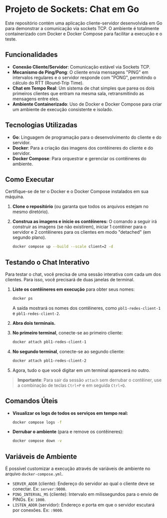 # Projeto de Sockets: Chat em Go

Este repositório contém uma aplicação cliente-servidor desenvolvida em Go para demonstrar a comunicação via sockets TCP. O ambiente é totalmente containerizado com Docker e Docker Compose para facilitar a execução e o teste.

## Funcionalidades

- **Conexão Cliente/Servidor**: Comunicação estável via Sockets TCP.
- **Mecanismo de Ping/Pong**: O cliente envia mensagens "PING" em intervalos regulares e o servidor responde com "PONG", permitindo o cálculo do RTT (Round-Trip Time).
- **Chat em Tempo Real**: Um sistema de chat simples que parea os dois primeiros clientes que entram na mesma sala, retransmitindo as mensagens entre eles.
- **Ambiente Containerizado**: Uso de Docker e Docker Compose para criar um ambiente de execução consistente e isolado.

## Tecnologias Utilizadas

-   **Go**: Linguagem de programação para o desenvolvimento do cliente e do servidor.
-   **Docker**: Para a criação das imagens dos contêineres do cliente e do servidor.
-   **Docker Compose**: Para orquestrar e gerenciar os contêineres do ambiente.

## Como Executar

Certifique-se de ter o Docker e o Docker Compose instalados em sua máquina.

1.  **Clone o repositório** (ou garanta que todos os arquivos estejam no mesmo diretório).

2.  **Construa as imagens e inicie os contêineres:**
    O comando a seguir irá construir as imagens (se não existirem), iniciar 1 contêiner para o servidor e 2 contêineres para os clientes em modo "detached" (em segundo plano).

    ```bash
    docker compose up --build --scale client=2 -d
    ```

## Testando o Chat Interativo

Para testar o chat, você precisa de uma sessão interativa com cada um dos clientes. Para isso, você precisará de duas janelas de terminal.

1.  **Liste os contêineres em execução** para obter seus nomes:
    ```bash
    docker ps
    ```
    A saída mostrará os nomes dos contêineres, como `pbl1-redes-client-1` e `pbl1-redes-client-2`.

2.  **Abra dois terminais.**

3.  **No primeiro terminal**, conecte-se ao primeiro cliente:
    ```bash
    docker attach pbl1-redes-client-1
    ```

4.  **No segundo terminal**, conecte-se ao segundo cliente:
    ```bash
    docker attach pbl1-redes-client-2
    ```

5.  Agora, tudo o que você digitar em um terminal aparecerá no outro.

> **Importante**: Para sair da sessão `attach` sem derrubar o contêiner, use a combinação de teclas `Ctrl+P` e em seguida `Ctrl+Q`.

## Comandos Úteis

-   **Visualizar os logs de todos os serviços em tempo real:**
    ```bash
    docker compose logs -f
    ```

-   **Derrubar o ambiente** (para e remove os contêineres):
    ```bash
    docker compose down -v
    ```

## Variáveis de Ambiente

É possível customizar a execução através de variáveis de ambiente no arquivo `docker-compose.yml`.

-   `SERVER_ADDR` (cliente): Endereço do servidor ao qual o cliente deve se conectar. Ex: `server:9000`.
-   `PING_INTERVAL_MS` (cliente): Intervalo em milissegundos para o envio de PINGs. Ex: `1000`.
-   `LISTEN_ADDR` (servidor): Endereço e porta em que o servidor escutará por conexões. Ex: `:9000`.
